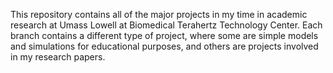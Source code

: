 This repository contains all of the major projects in my time in academic research at Umass Lowell at Biomedical Terahertz Technology Center. Each branch contains a different type of project, where some are simple models and simulations for educational purposes, and others are projects involved in my research papers.
